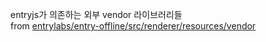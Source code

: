 entryjs가 의존하는 외부 vendor 라이브러리들  
from [entrylabs/entry-offline/src/renderer/resources/vendor](https://github.com/entrylabs/entry-offline/tree/2bfa9a0d13d003e39a6e2a062f91a34878d10505/src/renderer/resources/vendor)